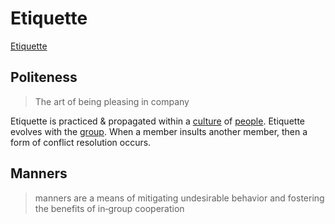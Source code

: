 # Etiquette

[Etiquette](https://en.wikipedia.org/wiki/Etiquette)

## Politeness

> The art of being pleasing in company

Etiquette is practiced & propagated within a [culture](./culture.md) of [people](./human.md). Etiquette evolves with the [group](./collective.md). When a member insults another member, then a form of conflict resolution occurs.

## Manners

> manners are a means of mitigating undesirable behavior and fostering the benefits of in‐group cooperation
